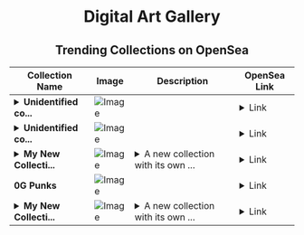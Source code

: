 <div align="center">

# Digital Art Gallery

## Trending Collections on OpenSea

| Collection Name                       | Image                                                                                     | Description                       | OpenSea Link                                                                                          |
|---------------------------------------|-------------------------------------------------------------------------------------------|-----------------------------------|--------------------------------------------------------------------------------------------------------|
| **<details><summary>Unidentified co...</summary>Unidentified contract 7788f6c0-0179-4162-b553-588ac5663db8</details>** | ![Image](https://i.seadn.io/s/raw/files/e86404459f0a28661c41bd910f8b5899.png?w=500&auto=format?w=200&auto=format) |  | <details><summary>Link</summary>[Unidentified contract 7788f6c0-0179-4162-b553-588ac5663db8](https://opensea.io/collection/unidentified-contract-7788f6c0-0179-4162-b553-588a)</details> |
| **<details><summary>Unidentified co...</summary>Unidentified contract c5a35e8d-aca4-4812-a85a-4e5e1c449ea8</details>** | ![Image](https://i.seadn.io/s/raw/files/e86404459f0a28661c41bd910f8b5899.png?w=500&auto=format?w=200&auto=format) |  | <details><summary>Link</summary>[Unidentified contract c5a35e8d-aca4-4812-a85a-4e5e1c449ea8](https://opensea.io/collection/unidentified-contract-c5a35e8d-aca4-4812-a85a-4e5e)</details> |
| **<details><summary>My New Collecti...</summary>My New Collection</details>** | ![Image](https://i.seadn.io/s/raw/files/99616f6940aef3b2a281bb921ffc2062.png?w=500&auto=format?w=200&auto=format) | <details><summary>A new collection with its own ...</summary>A new collection with its own dedicated smart contract</details> | <details><summary>Link</summary>[My New Collection](https://opensea.io/collection/my-new-collection-16301)</details> |
| **0G Punks** | ![Image](https://i.seadn.io/s/raw/files/069457f5bb25a60ca2f68644dbcd2361.jpg?w=500&auto=format?w=200&auto=format) |  | <details><summary>Link</summary>[0G Punks](https://opensea.io/collection/0g-punks-5)</details> |
| **<details><summary>My New Collecti...</summary>My New Collection</details>** | ![Image](https://i.seadn.io/s/raw/files/99616f6940aef3b2a281bb921ffc2062.png?w=500&auto=format?w=200&auto=format) | <details><summary>A new collection with its own ...</summary>A new collection with its own dedicated smart contract</details> | <details><summary>Link</summary>[My New Collection](https://opensea.io/collection/my-new-collection-16300)</details> |

</div>